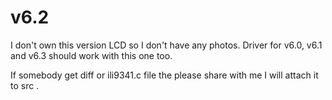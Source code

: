 # v6.2

I don't own this version LCD so I don't have any photos.
Driver for v6.0, v6.1 and v6.3 should work with this one too.

If somebody get diff or ili9341.c file the please share with me I will attach it to src .

